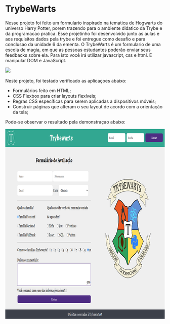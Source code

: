 # TrybeWarts

Nesse projeto foi feito um formulario inspirado na tematica de Hogwarts do universo Harry Potter, porem trazendo para o ambiente didatico da Trybe e da programacao pratica. Esse projetinho foi desenvolvido junto as aulas e aos requisitos dados pela trybe e foi entregue como desafio e para conclusao da unidade 6 da ementa. O TrybeWarts é um formulario de uma escola de magia, em que as pessoas estudantes poderão enviar seus feedbacks sobre ela. Para isto você irá utilizar javascript, css e html. E manipular DOM e JavaScript. 

<img height="200" src="https://i.pinimg.com/originals/05/44/a3/0544a3ca1394e8543867d4dd0bf517c0.gif" style="max-width: 100%;">

Neste projeto, foi testado verificado as aplicaçoes abaixo:
* Formulários feito em HTML;
* CSS Flexbox para criar layouts flexíveis;
* Regras CSS específicas para serem aplicadas a dispositivos móveis;
* Construir páginas que alteram o seu layout de acordo com a orientação da tela;

Pode-se observar o resultado pela demonstraçao abaixo:

<img height="600" src="pagina-principal.png" style="max-width: 100%;">
